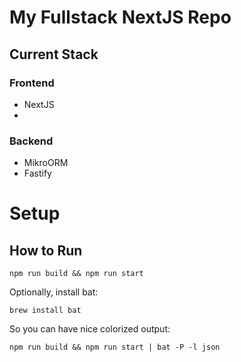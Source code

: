 # My Fullstack NextJS Repo 
## Current Stack
### Frontend
- NextJS
- 
### Backend
- MikroORM
- Fastify

# Setup
## How to Run
`npm run build && npm run start`


Optionally, install bat:

`brew install bat`

So you can have nice colorized output:

`npm run build && npm run start | bat -P -l json`
